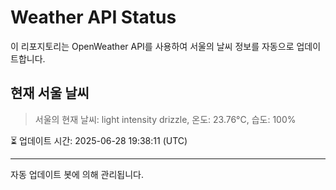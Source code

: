 
# Weather API Status

이 리포지토리는 OpenWeather API를 사용하여 서울의 날씨 정보를 자동으로 업데이트합니다.

## 현재 서울 날씨
> 서울의 현재 날씨: light intensity drizzle, 온도: 23.76°C, 습도: 100%

⏳ 업데이트 시간: 2025-06-28 19:38:11 (UTC)

---
자동 업데이트 봇에 의해 관리됩니다.
